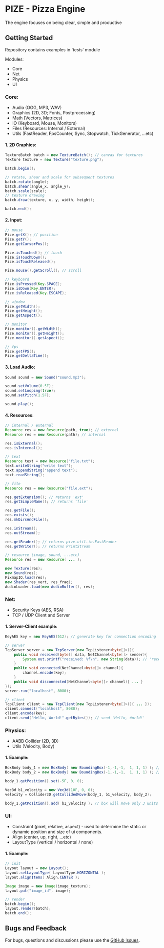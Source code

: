 # PIZE - Pizza Engine 
The engine focuses on being clear, simple and productive

## Getting Started
Repository contains examples in 'tests' module

Modules:
* Core
* Net
* Physics
* UI

### Core:
* Audio (OGG, MP3, WAV)
* Graphics (2D, 3D; Fonts, Postprocessing)
* Math (Vectors, Matrices)
* IO (Keyboard, Mouse, Monitors)
* Files (Resources: Internal / External)
* Utils (FastReader, FpsCounter, Sync, Stopwatch, TickGenerator, ...etc)

#### 1. 2D Graphics:
``` java
TextureBatch batch = new TextureBatch(); // canvas for textures
Texture texture = new Texture("texture.png");

batch.begin();

// rotate, shear and scale for subsequent textures
batch.rotate(angle);
batch.shear(angle_x, angle_y);
batch.scale(scale);
// texture drawing
batch.draw(texture, x, y, width, height);

batch.end();
```

#### 2. Input:
``` java
// mouse
Pize.getX(); // position
Pize.getY();
Pize.getCursorPos();

Pize.isTouched(); // touch
Pize.isTouchDown();
Pize.isTouchReleased();

Pize.mouse().getScroll(); // scroll

// keyboard
Pize.isPressed(Key.SPACE);
Pize.isDown(Key.ENTER);
Pize.isReleased(Key.ESCAPE);

// window
Pize.getWidth();
Pize.getHeight();
Pize.getAspect();

// monitor
Pize.monitor().getWidth();
Pize.monitor().getHeight();
Pize.monitor().getAspect();

// fps
Pize.getFPS();
Pize.getDeltaTime();
```

#### 3. Load Audio:
``` java
Sound sound = new Sound("sound.mp3");

sound.setVolume(0.5F);
sound.setLooping(true);
sound.setPitch(1.5F);

sound.play();
```

#### 4. Resources:
``` java
// internal / external
Resource res = new Resource(path, true); // external
Resource res = new Resource(path); // internal

res.isExternal();
res.isInternal();

// text
Resource text = new Resource("file.txt");
text.writeString("write text");
text.appendString("append text");
text.readString();

// file
Resource res = new Resource("file.ext");

res.getExtension(); // returns 'ext'
res.getSimpleName(); // returns 'file'

res.getFile();
res.exists();
res.mkDirsAndFile();

res.inStream();
res.outStream();

res.getReader(); // returns pize.util.io.FastReader
res.getWriter(); // returns PrintStream

// resource (image, sound, ...etc)
Resource res = new Resource( ... );

new Texture(res);
new Sound(res);
PixmapIO.load(res);
new Shader(res_vert, res_frag);
AudioLoader.load(new AudioBuffer(), res);
```

### Net:
* Security Keys (AES, RSA)
* TCP / UDP Client and Server

#### 1. Server-Client example:
``` java
KeyAES key = new KeyAES(512); // generate key for connection encoding

// server
TcpServer server = new TcpServer(new TcpListener<byte[]>(){
    public void received(byte[] data, NetChannel<byte[]> sender){
        System.out.printf("received: %f\n", new String(data)); // 'received: Hello, World!'
    }
    public void connected(NetChannel<byte[]> channel){
        channel.encode(key);
    }
    public void disconnected(NetChannel<byte[]> channel){ ... }
});
server.run("localhost", 8080);

// client
TcpClient client = new TcpClient(new TcpListener<byte[]>(){ ... });
client.connect("localhost", 8080);
client.encode(key);
client.send("Hello, World!".getBytes()); // send 'Hello, World!'
```

### Physics:
* AABB Collider (2D, 3D)
* Utils (Velocity, Body)

#### 1. Example:
``` java
BoxBody body_1 = new BoxBody( new BoundingBox(-1,-1,-1,  1, 1, 1) ); // 2x2x2 box
BoxBody body_2 = new BoxBody( new BoundingBox(-1,-1,-1,  1, 1, 1) ); // another box

body_1.getPosition().set(-5F, 0, 0);

Vec3d b1_velocity = new Vec3d(10F, 0, 0);
velocity = Collider3D.getCollidedMove(body_1, b1_velocity, body_2);

body_1.getPosition().add( b1_velocity ); // box will move only 3 units
```

### UI:
* Constraint (pixel, relative, aspect) - used to determine the static or dynamic position and size of ui components.
* Align (center, up, right, ...etc)
* LayoutType (vertical / horizontal / none)

#### 1. Example:
``` java
// init
Layout layout = new Layout();
layout.setLayoutType( LayoutType.HORIZONTAL );
layout.alignItems( Align.CENTER );

Image image = new Image(image_texture);
layout.put("image_id", image);

// render
batch.begin();
layout.render(batch);
batch.end();
```

## Bugs and Feedback
For bugs, questions and discussions please use the [GitHub Issues](https://github.com/GeneralPashon/Pizza-Engine/issues).
